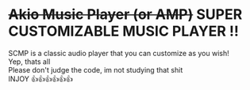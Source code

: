 # <del>Akio Music Player (or AMP)</del> SUPER CUSTOMIZABLE MUSIC PLAYER !!
SCMP is a classic audio player that you can customize as you wish!<br>
Yep, thats all<br>
Please don't judge the code, im not studying that shit<br>
INJOY 👍👍👍👍👍👍